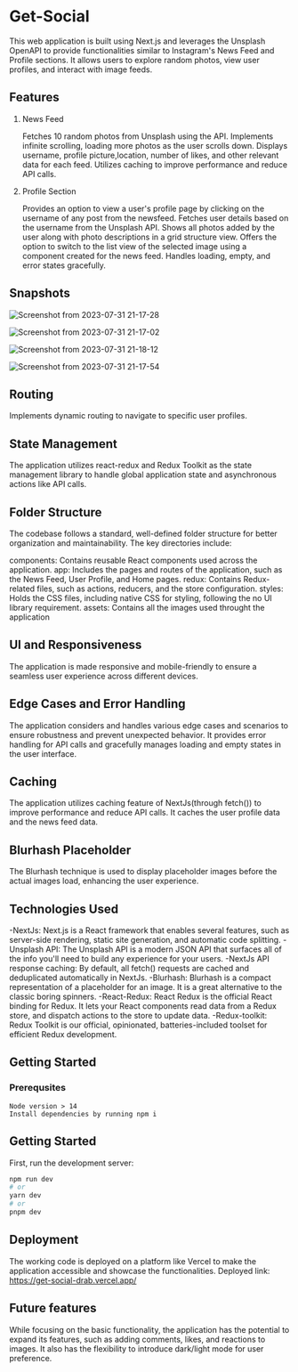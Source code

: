 # Get-Social

This web application is built using Next.js and leverages the Unsplash OpenAPI to provide functionalities similar to Instagram's News Feed and Profile sections. It allows users to explore random photos, view user profiles, and interact with image feeds.

## Features

1. News Feed

   Fetches 10 random photos from Unsplash using the API.
   Implements infinite scrolling, loading more photos as the user scrolls down.
   Displays username, profile picture,location, number of likes, and other relevant data for each feed.
   Utilizes caching to improve performance and reduce API calls.

2. Profile Section

   Provides an option to view a user's profile page by clicking on the username of any post from the newsfeed.
   Fetches user details based on the username from the Unsplash API.
   Shows all photos added by the user along with photo descriptions in a grid structure view.
   Offers the option to switch to the list view of the selected image using a component created for the news feed.
   Handles loading, empty, and error states gracefully.

## Snapshots
![Screenshot from 2023-07-31 21-17-28](https://github.com/palakjain21/Get-Social/assets/56087514/625ec76c-aad3-463e-a105-976649c95c88)


![Screenshot from 2023-07-31 21-17-02](https://github.com/palakjain21/Get-Social/assets/56087514/29bae634-cd6a-4a9b-b414-be28a42f4e26)


![Screenshot from 2023-07-31 21-18-12](https://github.com/palakjain21/Get-Social/assets/56087514/90bd74fb-e496-43e5-bfc7-c0237667fbd2)


![Screenshot from 2023-07-31 21-17-54](https://github.com/palakjain21/Get-Social/assets/56087514/81e6276b-83ed-44f8-b796-e555e77a27c5)


## Routing

Implements dynamic routing to navigate to specific user profiles.

## State Management

The application utilizes react-redux and Redux Toolkit as the state management library to handle global application state and asynchronous actions like API calls.

## Folder Structure

The codebase follows a standard, well-defined folder structure for better organization and maintainability. The key directories include:

components: Contains reusable React components used across the application.
app: Includes the pages and routes of the application, such as the News Feed, User Profile, and Home pages.
redux: Contains Redux-related files, such as actions, reducers, and the store configuration.
styles: Holds the CSS files, including native CSS for styling, following the no UI library requirement.
assets: Contains all the images used throught the application

## UI and Responsiveness

The application is made responsive and mobile-friendly to ensure a seamless user experience across different devices.

## Edge Cases and Error Handling

The application considers and handles various edge cases and scenarios to ensure robustness and prevent unexpected behavior. It provides error handling for API calls and gracefully manages loading and empty states in the user interface.

## Caching

The application utilizes caching feature of NextJs(through fetch()) to improve performance and reduce API calls. It caches the user profile data and the news feed data.

## Blurhash Placeholder

The Blurhash technique is used to display placeholder images before the actual images load, enhancing the user experience.

## Technologies Used

-NextJs: Next.js is a React framework that enables several features, such as server-side rendering, static site generation, and automatic code splitting.
-Unsplash API: The Unsplash API is a modern JSON API that surfaces all of the info you'll need to build any experience for your users.
-NextJs API response caching: By default, all fetch() requests are cached and deduplicated automatically in NextJs.
-Blurhash: Blurhash is a compact representation of a placeholder for an image. It is a great alternative to the classic boring spinners.
-React-Redux: React Redux is the official React binding for Redux. It lets your React components read data from a Redux store, and dispatch actions to the store to update data.
-Redux-toolkit: Redux Toolkit is our official, opinionated, batteries-included toolset for efficient Redux development.

## Getting Started

### Prerequsites

    Node version > 14
    Install dependencies by running npm i

## Getting Started

First, run the development server:

```bash
npm run dev
# or
yarn dev
# or
pnpm dev
```

## Deployment

The working code is deployed on a platform like Vercel to make the application accessible and showcase the functionalities.
Deployed link: https://get-social-drab.vercel.app/

## Future features

While focusing on the basic functionality, the application has the potential to expand its features, such as adding comments, likes, and reactions to images. It also has the flexibility to introduce dark/light mode for user preference.
